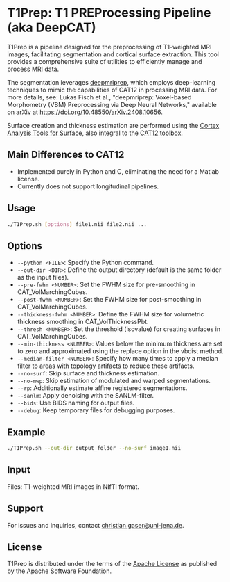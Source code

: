 # T1Prep: T1 PREProcessing Pipeline (aka DeepCAT)

T1Prep is a pipeline designed for the preprocessing of T1-weighted MRI images, facilitating segmentation and cortical surface extraction. This tool provides a comprehensive suite of utilities to efficiently manage and process MRI data.

The segmentation leverages [deepmriprep](https://github.com/wwu-mmll/deepmriprep), which employs deep-learning techniques to mimic the capabilities of CAT12 in processing MRI data. For more details, see: Lukas Fisch et al., "deepmriprep: Voxel-based Morphometry (VBM) Preprocessing via Deep Neural Networks," available on arXiv at https://doi.org/10.48550/arXiv.2408.10656.

Surface creation and thickness estimation are performed using the [Cortex Analysis Tools for Surface](https://github.com/ChristianGaser/CAT-Surface), also integral to the [CAT12 toolbox](https://github.com/ChristianGaser/cat12).

## Main Differences to CAT12

- Implemented purely in Python and C, eliminating the need for a Matlab license.
- Currently does not support longitudinal pipelines.

## Usage

```bash
./T1Prep.sh [options] file1.nii file2.nii ...
```

## Options

- `--python <FILE>`: Specify the Python command.
- `--out-dir <DIR>`: Define the output directory (default is the same folder as the input files).
- `--pre-fwhm <NUMBER>`: Set the FWHM size for pre-smoothing in CAT_VolMarchingCubes.
- `--post-fwhm <NUMBER>`: Set the FWHM size for post-smoothing in CAT_VolMarchingCubes.
- `--thickness-fwhm <NUMBER>`: Define the FWHM size for volumetric thickness smoothing in CAT_VolThicknessPbt.
- `--thresh <NUMBER>`: Set the threshold (isovalue) for creating surfaces in CAT_VolMarchingCubes.
- `--min-thickness <NUMBER>`: Values below the minimum thickness are set to zero and approximated using the replace option in the vbdist method.
- `--median-filter <NUMBER>`: Specify how many times to apply a median filter to areas with topology artifacts to reduce these artifacts.
- `--no-surf`: Skip surface and thickness estimation.
- `--no-mwp`: Skip estimation of modulated and warped segmentations.
- `--rp`: Additionally estimate affine registered segmentations.
- `--sanlm`: Apply denoising with the SANLM-filter.
- `--bids`: Use BIDS naming for output files.
- `--debug`: Keep temporary files for debugging purposes.

## Example
```bash
./T1Prep.sh --out-dir output_folder --no-surf image1.nii
```

## Input
Files: T1-weighted MRI images in NIfTI format.

## Support
For issues and inquiries, contact christian.gaser@uni-jena.de.

## License
T1Prep is distributed under the terms of the [Apache License](https://www.apache.org/licenses/LICENSE-2.0) as published by the Apache Software Foundation.

